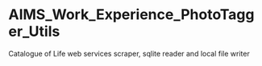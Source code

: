 AIMS_Work_Experience_PhotoTagger_Utils
======================================

Catalogue of Life web services scraper, sqlite reader and local file writer